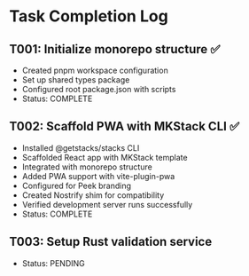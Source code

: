 # Task Completion Log

## T001: Initialize monorepo structure ✅
- Created pnpm workspace configuration
- Set up shared types package
- Configured root package.json with scripts
- Status: COMPLETE

## T002: Scaffold PWA with MKStack CLI ✅
- Installed @getstacks/stacks CLI
- Scaffolded React app with MKStack template
- Integrated with monorepo structure
- Added PWA support with vite-plugin-pwa
- Configured for Peek branding
- Created Nostrify shim for compatibility
- Verified development server runs successfully
- Status: COMPLETE

## T003: Setup Rust validation service
- Status: PENDING
